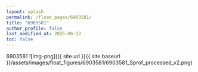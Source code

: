```yaml
---
layout: splash
permalink: /float_pages/6903581/
title: "6903581"
author_profile: false
last_modified_at: 2025-06-13
toc: false
---
```

 
6903581
![img-png]({{ site.url }}{{ site.baseurl }}/assets/images/float_figures/6903581/6903581_Sprof_processed_v2.png)